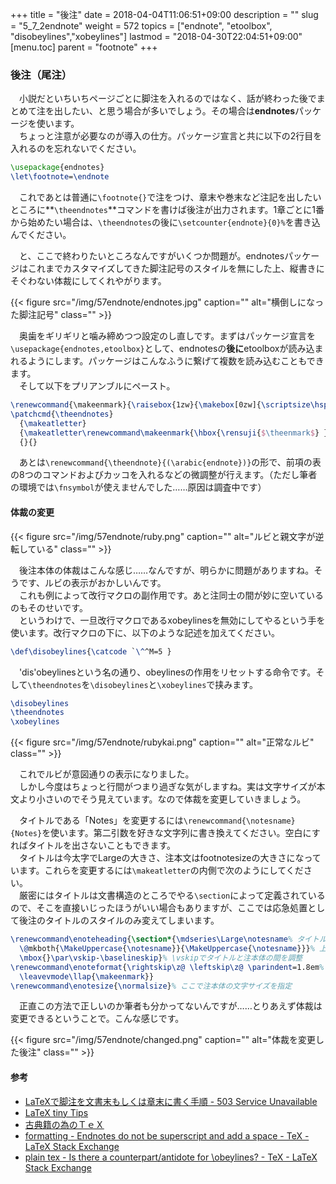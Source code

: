 +++
title = "後注"
date = 2018-04-04T11:06:51+09:00
description = ""
slug = "5_7_2endnote"
weight = 572
topics = ["endnote", "etoolbox", "disobeylines","xobeylines"]
lastmod = "2018-04-30T22:04:51+09:00"
[menu.toc]
    parent = "footnote"
+++

### 後注（尾注）

　小説だといちいちページごとに脚注を入れるのではなく、話が終わった後でまとめて注を出したい、と思う場合が多いでしょう。その場合は**endnotes**パッケージを使います。  
　ちょっと注意が必要なのが導入の仕方。パッケージ宣言と共に以下の2行目を入れるのを忘れないでください。

```LaTeX
\usepackage{endnotes}
\let\footnote=\endnote
```

　これであとは普通に`\footnote{}`で注をつけ、章末や巻末など注記を出したいところに**`\theendnotes`**コマンドを書けば後注が出力されます。1章ごとに1番から始めたい場合は、`\theendnotes`の後に`\setcounter{endnote}{0}%`を書き込んでください。

　と、ここで終わりたいところなんですがいくつか問題が。endnotesパッケージはこれまでカスタマイズしてきた脚注記号のスタイルを無にした上、縦書きにそぐわない体裁にしてくれやがります。

{{< figure src="/img/57endnote/endnotes.jpg" caption="" alt="横倒しになった脚注記号" class="" >}}

　奥歯をギリギリと噛み締めつつ設定のし直しです。まずはパッケージ宣言を`\usepackage{endnotes,etoolbox}`として、endnotesの**後に**etoolboxが読み込まれるようにします。パッケージはこんなふうに繋げて複数を読み込むこともできます。  
　そして以下をプリアンブルにペースト。

```LaTeX
\renewcommand{\makeenmark}{\raisebox{1zw}{\makebox[0zw]{\scriptsize\hspace{1zw}\rensuji{$\theenmark$}}}}% \raiseboxで横の距離を、\scriptsizeで文字サイズを、\hspaceで縦の距離を調整
\patchcmd{\theendnotes}
  {\makeatletter}
  {\makeatletter\renewcommand\makeenmark{\hbox{\rensuji{$\theenmark$} }}}
  {}{}
```

　あとは`\renewcommand{\theendnote}{(\arabic{endnote})}`の形で、前項の表の8つのコマンドおよびカッコを入れるなどの微調整が行えます。（ただし筆者の環境では`\fnsymbol`が使えませんでした……原因は調査中です）

#### 体裁の変更
{{< figure src="/img/57endnote/ruby.png" caption="" alt="ルビと親文字が逆転している" class="" >}}

　後注本体の体裁はこんな感じ……なんですが、明らかに問題がありますね。そうです、ルビの表示がおかしいんです。  
　これも例によって改行マクロの副作用です。あと注同士の間が妙に空いているのもそのせいです。  
　というわけで、一旦改行マクロであるxobeylinesを無効にしてやるという手を使います。改行マクロの下に、以下のような記述を加えてください。

```LaTeX
\def\disobeylines{\catcode `\^^M=5 }
```

　'dis'obeylinesという名の通り、obeylinesの作用をリセットする命令です。そして`\theendnotes`を`\disobeylines`と`\xobeylines`で挟みます。

```LaTeX
\disobeylines
\theendnotes
\xobeylines
```

{{< figure src="/img/57endnote/rubykai.png" caption="" alt="正常なルビ" class="" >}}

　これでルビが意図通りの表示になりました。  
　しかし今度はちょっと行間がつまり過ぎな気がしますね。実は文字サイズが本文より小さいのでそう見えています。なので体裁を変更していきましょう。

　タイトルである「Notes」を変更するには`\renewcommand{\notesname}{Notes}`を使います。第二引数を好きな文字列に書き換えてください。空白にすればタイトルを出さないこともできます。  
　タイトルは今太字でLargeの大きさ、注本文はfootnotesizeの大きさになっています。これらを変更するには`\makeatletter`の内側で次のようにしてください。  
　厳密にはタイトルは文書構造のところでやる`\section`によって定義されているので、そこを直接いじったほうがいい場合もありますが、ここでは応急処置として後注のタイトルのスタイルのみ変えてしまいます。

```LaTeX
\renewcommand\enoteheading{\section*{\mdseries\Large\notesname% タイトルを太字にしたくない時に\mdseriesを指定、次で文字サイズを指定
  \@mkboth{\MakeUppercase{\notesname}}{\MakeUppercase{\notesname}}}% 上の柱にタイトルを表示したくなければ\MakeUppercase{\notesname}を消す
  \mbox{}\par\vskip-\baselineskip}% \vskipでタイトルと注本体の間を調整
\renewcommand\enoteformat{\rightskip\z@ \leftskip\z@ \parindent=1.8em% \parindentでインデント量を指定
  \leavevmode\llap{\makeenmark}}
\renewcommand\enotesize{\normalsize}% ここで注本体の文字サイズを指定
```

　正直この方法で正しいのか筆者も分かってないんですが……とりあえず体裁は変更できるということで。こんな感じです。

{{< figure src="/img/57endnote/changed.png" caption="" alt="体裁を変更した後注" class="" >}}

#### 参考
- [LaTeXで脚注を文書末もしくは章末に書く手順 - 503 Service Unavailable](http://hnsn1202.hateblo.jp/entry/2013/02/06/170617)
- [LaTeX tiny Tips](http://koichi.nihon.to/psnl/latex0.html)
- [古典籍の為のＴｅＸ](http://www.orcaland.gr.jp/~utsunomiya/TeX.htm#%82R%81j%8C%E3%92%8D%83}%83N%83%8D%82%C9%82%C2%82%A2%82%C4)
- [formatting - Endnotes do not be superscript and add a space - TeX - LaTeX Stack Exchange](https://tex.stackexchange.com/questions/99984/endnotes-do-not-be-superscript-and-add-a-space)
- [plain tex - Is there a counterpart/antidote for \obeylines? - TeX - LaTeX Stack Exchange](https://tex.stackexchange.com/questions/57318/is-there-a-counterpart-antidote-for-obeylines)